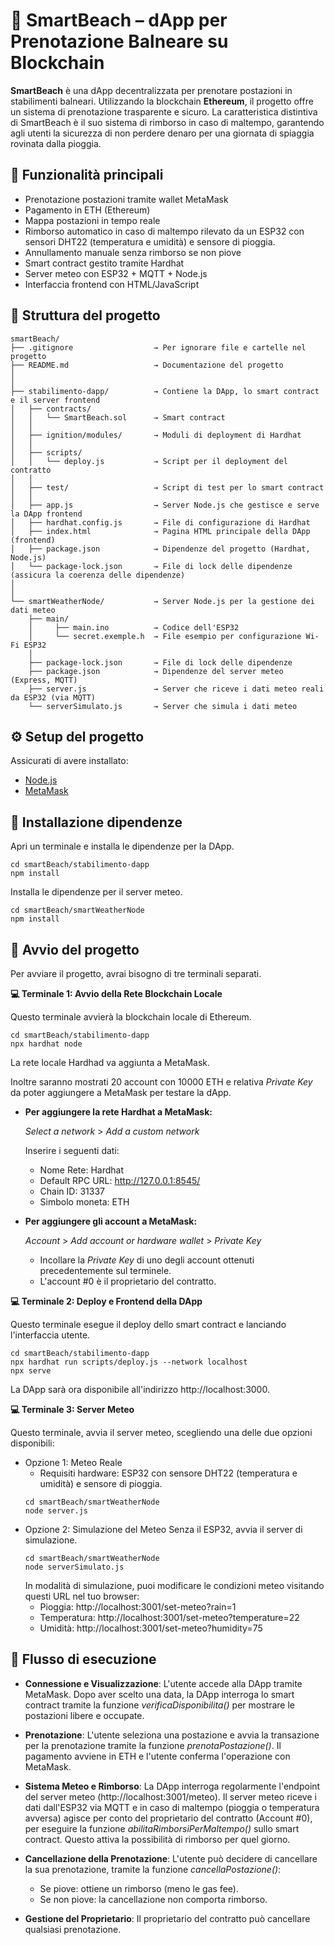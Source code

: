 # 🌴 SmartBeach – dApp per Prenotazione Balneare su Blockchain

**SmartBeach** è una dApp decentralizzata per prenotare postazioni in stabilimenti balneari. Utilizzando la blockchain **Ethereum**, il progetto offre un sistema di prenotazione trasparente e sicuro. La caratteristica distintiva di SmartBeach è il suo sistema di rimborso in caso di maltempo, garantendo agli utenti la sicurezza di non perdere denaro per una giornata di spiaggia rovinata dalla pioggia.

## 🧩 Funzionalità principali

- Prenotazione postazioni tramite wallet MetaMask
- Pagamento in ETH (Ethereum)
- Mappa postazioni in tempo reale
- Rimborso automatico in caso di maltempo rilevato da un ESP32 con sensori DHT22 (temperatura e umidità) e sensore di pioggia.
- Annullamento manuale senza rimborso se non piove
- Smart contract gestito tramite Hardhat
- Server meteo con ESP32 + MQTT + Node.js
- Interfaccia frontend con HTML/JavaScript

## 📁 Struttura del progetto
```
smartBeach/
├── .gitignore                  → Per ignorare file e cartelle nel progetto
├── README.md                   → Documentazione del progetto
│
│
├── stabilimento-dapp/          → Contiene la DApp, lo smart contract e il server frontend
│   ├── contracts/              
│   │   └── SmartBeach.sol      → Smart contract
│   │
│   ├── ignition/modules/       → Moduli di deployment di Hardhat
│   │
│   ├── scripts/                
│   │   └── deploy.js           → Script per il deployment del contratto
│   │
│   ├── test/                   → Script di test per lo smart contract
│   │
│   ├── app.js                  → Server Node.js che gestisce e serve la DApp frontend
│   ├── hardhat.config.js       → File di configurazione di Hardhat
│   ├── index.html              → Pagina HTML principale della DApp (frontend)
│   ├── package.json            → Dipendenze del progetto (Hardhat, Node.js)
│   └── package-lock.json       → File di lock delle dipendenze (assicura la coerenza delle dipendenze)
│  
│   
└── smartWeatherNode/           → Server Node.js per la gestione dei dati meteo
    ├── main/ 
    │     ├── main.ino          → Codice dell'ESP32
    │     └── secret.exemple.h  → File esempio per configurazione Wi-Fi ESP32 
    │ 
    ├── package-lock.json       → File di lock delle dipendenze
    ├── package.json            → Dipendenze del server meteo (Express, MQTT)
    ├── server.js               → Server che riceve i dati meteo reali da ESP32 (via MQTT)
    └── serverSimulato.js       → Server che simula i dati meteo
```

## ⚙️ Setup del progetto
Assicurati di avere installato:
- [Node.js](https://nodejs.org/)
- [MetaMask](https://metamask.io/)

## 🔧 Installazione dipendenze
Apri un terminale e installa le dipendenze per la DApp.
```
cd smartBeach/stabilimento-dapp
npm install
```
Installa le dipendenze per il server meteo.
```
cd smartBeach/smartWeatherNode
npm install
```

## 🚀 Avvio del progetto
Per avviare il progetto, avrai bisogno di tre terminali separati.

**💻 Terminale 1: Avvio della Rete Blockchain Locale**

Questo terminale avvierà la blockchain locale di Ethereum.
```
cd smartBeach/stabilimento-dapp
npx hardhat node
```
La rete locale Hardhad va aggiunta a MetaMask.

Inoltre saranno mostrati 20 account con 10000 ETH e relativa *Private Key* da poter aggiungere a MetaMask per testare la dApp.

- **Per aggiungere la rete Hardhat a MetaMask:**

  *Select a network* > *Add a custom network*

  Inserire i seguenti dati:
    - Nome Rete: Hardhat
    - Default RPC URL: http://127.0.0.1:8545/
    - Chain ID: 31337
    - Simbolo moneta: ETH

- **Per aggiungere gli account a MetaMask:**

  *Account* > *Add account or hardware wallet* > *Private Key*
    - Incollare la *Private Key* di uno degli account ottenuti precedentemente sul terminele.
    - L'account #0 è il proprietario del contratto.

**💻 Terminale 2: Deploy e Frontend della DApp**

Questo terminale esegue il deploy dello smart contract e lanciando l'interfaccia utente.
```
cd smartBeach/stabilimento-dapp
npx hardhat run scripts/deploy.js --network localhost
npx serve
```
La DApp sarà ora disponibile all'indirizzo http://localhost:3000.

**💻 Terminale 3: Server Meteo**

Questo terminale, avvia il server meteo, scegliendo una delle due opzioni disponibili:
- Opzione 1: Meteo Reale 
    - Requisiti hardware: ESP32 con sensore DHT22 (temperatura e umidità) e sensore di pioggia.
    ```
    cd smartBeach/smartWeatherNode
    node server.js
    ```
- Opzione 2: Simulazione del Meteo
    Senza il ESP32, avvia il server di simulazione.
    ```
    cd smartBeach/smartWeatherNode
    node serverSimulato.js
    ```
    In modalità di simulazione, puoi modificare le condizioni meteo visitando questi URL nel tuo browser:
    - Pioggia: http://localhost:3001/set-meteo?rain=1
    - Temperatura: http://localhost:3001/set-meteo?temperature=22
    - Umidità: http://localhost:3001/set-meteo?humidity=75

## 🧠 Flusso di esecuzione
- **Connessione e Visualizzazione**: L'utente accede alla DApp tramite MetaMask. Dopo aver scelto una data, la DApp interroga lo smart contract tramite la funzione *verificaDisponibilita()* per mostrare le postazioni libere e occupate.
  
- **Prenotazione**: L'utente seleziona una postazione e avvia la transazione per la prenotazione tramite la funzione *prenotaPostazione()*. Il pagamento avviene in ETH e l'utente conferma l'operazione con MetaMask.
  
- **Sistema Meteo e Rimborso**: La DApp interroga regolarmente l'endpoint del server meteo (http://localhost:3001/meteo). Il server meteo riceve i dati dall'ESP32 via MQTT e in caso di maltempo (pioggia o temperatura avversa) agisce per conto del proprietario del contratto (Account #0), per eseguire la funzione *abilitaRimborsiPerMaltempo()* sullo smart contract. Questo attiva la possibilità di rimborso per quel giorno.
  
- **Cancellazione della Prenotazione**: L'utente può decidere di cancellare la sua prenotazione, tramite la funzione *cancellaPostazione()*:
    - Se piove: ottiene un rimborso (meno le gas fee).
    - Se non piove: la cancellazione non comporta rimborso.
      
- **Gestione del Proprietario**: Il proprietario del contratto può cancellare qualsiasi prenotazione.
